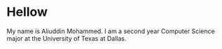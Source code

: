 # Hellow 
My name is Aliuddin Mohammed. 
I am a second year Computer Science major at the University of Texas at Dallas.
